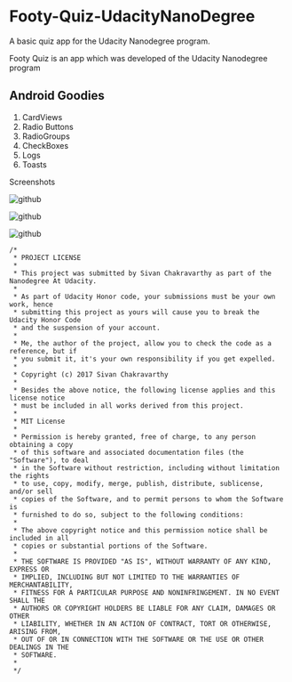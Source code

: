 # Footy-Quiz-UdacityNanoDegree
A basic quiz app for the Udacity Nanodegree program.

Footy Quiz is an app which was developed of the Udacity Nanodegree program

## Android Goodies
1. CardViews
2. Radio Buttons
3. RadioGroups
4. CheckBoxes
5. Logs
6. Toasts

Screenshots

![github](https://user-images.githubusercontent.com/10433759/45821803-b1310280-bd07-11e8-8ca9-599a1ff1c805.png)

![github](https://user-images.githubusercontent.com/10433759/45821819-bc842e00-bd07-11e8-9e7a-d7e0f0c5cb44.png)

![github](https://user-images.githubusercontent.com/10433759/45821845-cc037700-bd07-11e8-8985-4a1cd472b7f4.png)

```
/*
 * PROJECT LICENSE
 *
 * This project was submitted by Sivan Chakravarthy as part of the Nanodegree At Udacity.
 *
 * As part of Udacity Honor code, your submissions must be your own work, hence
 * submitting this project as yours will cause you to break the Udacity Honor Code
 * and the suspension of your account.
 *
 * Me, the author of the project, allow you to check the code as a reference, but if
 * you submit it, it's your own responsibility if you get expelled.
 *
 * Copyright (c) 2017 Sivan Chakravarthy
 *
 * Besides the above notice, the following license applies and this license notice
 * must be included in all works derived from this project.
 *
 * MIT License
 *
 * Permission is hereby granted, free of charge, to any person obtaining a copy
 * of this software and associated documentation files (the "Software"), to deal
 * in the Software without restriction, including without limitation the rights
 * to use, copy, modify, merge, publish, distribute, sublicense, and/or sell
 * copies of the Software, and to permit persons to whom the Software is
 * furnished to do so, subject to the following conditions:
 *
 * The above copyright notice and this permission notice shall be included in all
 * copies or substantial portions of the Software.
 *
 * THE SOFTWARE IS PROVIDED "AS IS", WITHOUT WARRANTY OF ANY KIND, EXPRESS OR
 * IMPLIED, INCLUDING BUT NOT LIMITED TO THE WARRANTIES OF MERCHANTABILITY,
 * FITNESS FOR A PARTICULAR PURPOSE AND NONINFRINGEMENT. IN NO EVENT SHALL THE
 * AUTHORS OR COPYRIGHT HOLDERS BE LIABLE FOR ANY CLAIM, DAMAGES OR OTHER
 * LIABILITY, WHETHER IN AN ACTION OF CONTRACT, TORT OR OTHERWISE, ARISING FROM,
 * OUT OF OR IN CONNECTION WITH THE SOFTWARE OR THE USE OR OTHER DEALINGS IN THE
 * SOFTWARE.
 *
 */
```
